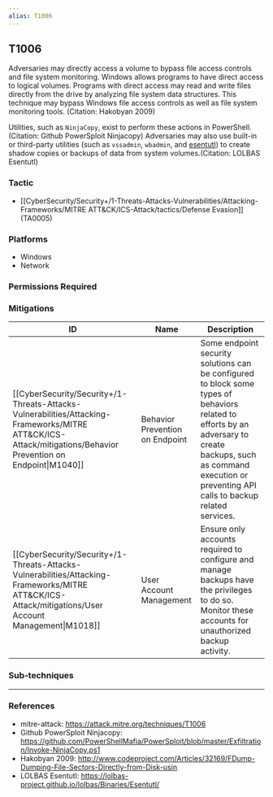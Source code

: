 ```yaml
---
alias: T1006
---
```


## T1006

Adversaries may directly access a volume to bypass file access controls and file system monitoring. Windows allows programs to have direct access to logical volumes. Programs with direct access may read and write files directly from the drive by analyzing file system data structures. This technique may bypass Windows file access controls as well as file system monitoring tools. (Citation: Hakobyan 2009)

Utilities, such as `NinjaCopy`, exist to perform these actions in PowerShell.(Citation: Github PowerSploit Ninjacopy) Adversaries may also use built-in or third-party utilities (such as `vssadmin`, `wbadmin`, and [esentutl](https://attack.mitre.org/software/S0404)) to create shadow copies or backups of data from system volumes.(Citation: LOLBAS Esentutl)


### Tactic
- [[CyberSecurity/Security+/1-Threats-Attacks-Vulnerabilities/Attacking-Frameworks/MITRE ATT&CK/ICS-Attack/tactics/Defense Evasion]] (TA0005)

### Platforms
- Windows
- Network

### Permissions Required

### Mitigations

| ID | Name | Description |
| --- | --- | --- |
| [[CyberSecurity/Security+/1-Threats-Attacks-Vulnerabilities/Attacking-Frameworks/MITRE ATT&CK/ICS-Attack/mitigations/Behavior Prevention on Endpoint\|M1040]] | Behavior Prevention on Endpoint | Some endpoint security solutions can be configured to block some types of behaviors related to efforts by an adversary to create backups, such as command execution or preventing API calls to backup related services. |
| [[CyberSecurity/Security+/1-Threats-Attacks-Vulnerabilities/Attacking-Frameworks/MITRE ATT&CK/ICS-Attack/mitigations/User Account Management\|M1018]] | User Account Management | Ensure only accounts required to configure and manage backups have the privileges to do so. Monitor these accounts for unauthorized backup activity. |

### Sub-techniques


---
### References

- mitre-attack: https://attack.mitre.org/techniques/T1006
- Github PowerSploit Ninjacopy: https://github.com/PowerShellMafia/PowerSploit/blob/master/Exfiltration/Invoke-NinjaCopy.ps1
- Hakobyan 2009: http://www.codeproject.com/Articles/32169/FDump-Dumping-File-Sectors-Directly-from-Disk-usin
- LOLBAS Esentutl: https://lolbas-project.github.io/lolbas/Binaries/Esentutl/
